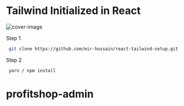 # Tailwind Initialized in React

![cover-image](https://raw.githubusercontent.com/mir-hussain/react-tailwind-setup/main/tailwind.png)

Step 1

```bash
 git clone https://github.com/mir-hussain/react-tailwind-setup.git
```

Step 2

```bash
 yarn / npm install
```
# profitshop-admin

